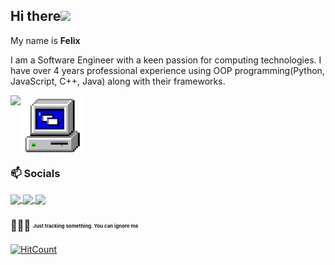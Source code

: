 ## Hi there<img src="https://github.com/TheDudeThatCode/TheDudeThatCode/blob/master/Assets/Hi.gif" width="29px"> 

My name is **Felix**

I am a Software Engineer with a keen passion for computing technologies. I have over 4 years professional experience using OOP programming(Python, JavaScript, C++, Java) along with their frameworks.


<div style="display: flex; flex-direction: row;">
 <img class="img" src="https://github-readme-stats.vercel.app/api?username=FelixWaweru&rank_icon=github&show_icons=true&theme=transparent&count_private=true&include_all_commits=true" />
 <img class="img" src="https://github.com/TheDudeThatCode/TheDudeThatCode/blob/master/Assets/PC.gif" width="20%" />
</div>


###  📫 Socials
<a href="https://whyweru.medium.com/" target="_blank">
  <img align="center" src="https://img.shields.io/badge/Whyweru-12100E?style=for-the-badge&logo=medium&logoColor=white" />
</a>
<a href="https://www.linkedin.com/in/felix-waweru-07a314a5/" target="_blank">
  <img align="center" src="https://img.shields.io/badge/FelixWaweru-0077B5?style=for-the-badge&logo=linkedin&logoColor=white" />
</a>
<a href="mailto:wawerufelixprojects@gmail.com" target="_blank">
  <img align="center" src="https://img.shields.io/badge/Wawerufelixprojects-D14836?style=for-the-badge&logo=gmail&logoColor=white" />
</a>

###  🕵🏽‍♂️ <sub><sup><sub><sup>Just tracking something. You can ignore me</sup></sub></sup></sub>
[![HitCount](https://hits.dwyl.com/FelixWaweru/FelixWaweru/FelixWaweru.svg?style=flat-square)](http://hits.dwyl.com/FelixWaweru/FelixWaweru/FelixWaweru)



